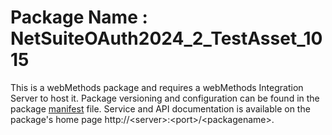 # Package Name : NetSuiteOAuth2024_2_TestAsset_1015
This is a webMethods package and requires a webMethods Integration Server to host it. Package versioning and configuration can be found in the package [manifest](./NetSuiteOAuth2024_2_TestAsset_1015/manifest.v3) file. Service and API documentation is available on the package's home page http://&lt;server&gt;:&lt;port&gt;/&lt;packagename>.